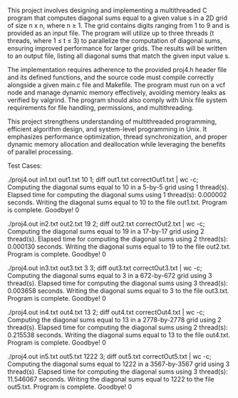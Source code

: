 This project involves designing and implementing a multithreaded C program that computes diagonal sums equal to a given value s in a 2D grid of size n x n, where n ≥ 1. The grid contains digits ranging from 1 to 9 and is provided as an input file. The program will utilize up to three threads (t threads, where 1 ≤ t ≤ 3) to parallelize the computation of diagonal sums, ensuring improved performance for larger grids. The results will be written to an output file, listing all diagonal sums that match the given input value s.

The implementation requires adherence to the provided proj4.h header file and its defined functions, and the source code must compile correctly alongside a given main.c file and Makefile. The program must run on a vcf node and manage dynamic memory effectively, avoiding memory leaks as verified by valgrind. The program should also comply with Unix file system requirements for file handling, permissions, and multithreading.

This project strengthens understanding of multithreaded programming, efficient algorithm design, and system-level programming in Unix. It emphasizes performance optimization, thread synchronization, and proper dynamic memory allocation and deallocation while leveraging the benefits of parallel processing.

Test Cases:


./proj4.out in1.txt out1.txt 10 1; diff out1.txt correctOut1.txt | wc -c;
Computing the diagonal sums equal to 10 in a 5-by-5 grid using 1 thread(s).
Elapsed time for computing the diagonal sums using 1 thread(s): 0.000002 seconds.
Writing the diagonal sums equal to 10 to the file out1.txt.
Program is complete. Goodbye!
0

./proj4.out in2.txt out2.txt 19 2; diff out2.txt correctOut2.txt | wc -c;
Computing the diagonal sums equal to 19 in a 17-by-17 grid using 2 thread(s).
Elapsed time for computing the diagonal sums using 2 thread(s): 0.000130 seconds.
Writing the diagonal sums equal to 19 to the file out2.txt.
Program is complete. Goodbye!
0

./proj4.out in3.txt out3.txt 3 3; diff out3.txt correctOut3.txt | wc -c;
Computing the diagonal sums equal to 3 in a 672-by-672 grid using 3 thread(s).
Elapsed time for computing the diagonal sums using 3 thread(s): 0.003658 seconds.
Writing the diagonal sums equal to 3 to the file out3.txt.
Program is complete. Goodbye!
0

./proj4.out in4.txt out4.txt 13 2; diff out4.txt correctOut4.txt | wc -c;
Computing the diagonal sums equal to 13 in a 2778-by-2778 grid using 2 thread(s).
Elapsed time for computing the diagonal sums using 2 thread(s): 0.215538 seconds.
Writing the diagonal sums equal to 13 to the file out4.txt.
Program is complete. Goodbye!
0

./proj4.out in5.txt out5.txt 1222 3; diff out5.txt correctOut5.txt | wc -c;
Computing the diagonal sums equal to 1222 in a 3567-by-3567 grid using 3 thread(s).
Elapsed time for computing the diagonal sums using 3 thread(s): 11.546067 seconds.
Writing the diagonal sums equal to 1222 to the file out5.txt.
Program is complete. Goodbye!
0
